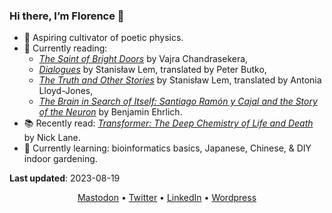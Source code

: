 ### Hi there, I’m Florence 👋

- 🔭 Aspiring cultivator of poetic physics.
- :book: Currently reading:
  - [_The Saint of Bright Doors_](https://vajra.me/books/the-saint-of-bright-doors/) by Vajra Chandrasekera,
  - [_Dialogues_](https://mitpress.mit.edu/9780262542937/dialogues/) by Stanisław Lem, translated by Peter Butko,
  - [_The Truth and Other Stories_](https://mitpress.mit.edu/9780262545068/the-truth-and-other-stories/) by Stanisław Lem, translated by Antonia Lloyd-Jones,
  - [_The Brain in Search of Itself: Santiago Ramón y Cajal and the Story of the Neuron_](https://us.macmillan.com/books/9780374110376/thebraininsearchofitself) by Benjamin Ehrlich.
- :books: Recently read: [_Transformer: The Deep Chemistry of Life and Death_](https://nick-lane.net/books/transformer-the-deep-chemistry-of-life-and-death/) by Nick Lane.
- :seedling: Currently learning: bioinformatics basics, Japanese, Chinese, & DIY indoor gardening. 


<!-- update_date starts -->
**Last updated**: 2023-08-19
<!-- update_date ends -->

<div align="center">
  <a rel="me" href="https://mathstodon.xyz/@flloaers">Mastodon</a> •
  <a href='https://twitter.com/flloaers'>Twitter</a> •
  <a href='https://www.linkedin.com/in/florence-lenaers-95988682/'>LinkedIn</a> •
  <a href='https://flloaers.wordpress.com/'>Wordpress</a>
</div>

<!--
**flloaers/flloaers** is a ✨ _special_ ✨ repository because its `README.md` (this file) appears on your GitHub profile.

Here are some ideas to get you started:

- 🔭 I’m currently working on ...
- 🌱 I’m currently learning ...
- 👯 I’m looking to collaborate on ...
- 🤔 I’m looking for help with ...
- 💬 Ask me about ...
- 📫 How to reach me: ...
- 😄 Pronouns: ...
- ⚡ Fun fact: ...
-->
